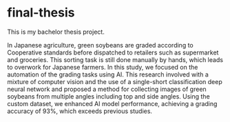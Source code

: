# final-thesis
This is my bachelor thesis project. 

In Japanese agriculture, green soybeans are graded according to Cooperative standards before dispatched to retailers such as supermarket and groceries. This sorting task is still done manually by hands, which leads to overwork for Japanese farmers. In this study, we focused on the automation of the grading tasks using AI.  This research involved with a mixture of computer vision and the use of a single-short classification deep neural network and proposed a method for collecting images of green soybeans from multiple angles including top and side angles. Using the custom dataset, we enhanced AI model performance, achieving a grading accuracy of 93%, which exceeds previous studies.

